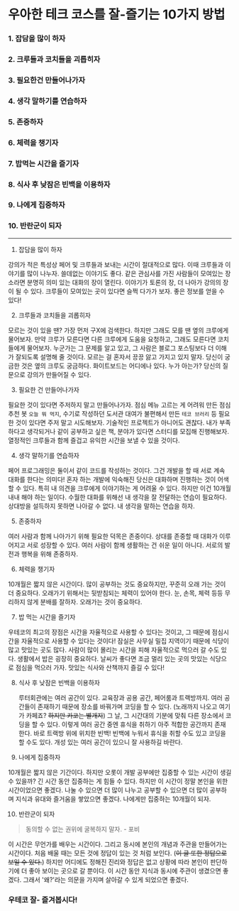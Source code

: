 

# 우아한 테크 코스를 잘-즐기는 10가지 방법



### 1. 잡담을 많이 하자

### 2. 크루들과 코치들을 괴롭히자

### 3. 필요한건 만들어나가자

### 4. 생각 말하기를 연습하자

### 5. 존중하자

### 6. 체력을 챙기자

### 7. 밥먹는 시간을 즐기자

### 8. 식사 후 낮잠은 빈백을 이용하자

### 9. 나에게 집중하자

### 10. 반란군이 되자



------------------------





1. 잡담을 많이 하자

  강의가 적은 특성상 페어 및 크루들과 보내는 시간이 절대적으로 많다. 이때 크루들과 이야기를 많이 나누자. 쓸데없는 이야기도 좋다. 같은 관심사를 가진 사람들이 모여있는 장소라면 분명히 의미 있는 대화의 장이 열린다. 이야기가 토론의 장, 더 나아가 강의의 장이 될 수 있다. 크루들이 모여있는 곳이 있다면 슬쩍 다가가 보자. 좋은 정보를 얻을 수 있다!



2. 크루들과 코치들을 괴롭히자

  모르는 것이 있을 땐? 가장 먼저 구X에 검색한다. 하지만 그래도 모를 땐 옆의 크루에게 물어보자. 만약 크루가 모른다면 다른 크루에게 도움을 요청하고, 그래도 모른다면 코치들에게 물어보자. 누군가는 그 문제를 알고 있고, 그 사람은  블로그 포스팅보다 더 이해가 잘되도록 설명해 줄 것이다. 모르는 걸 혼자서 끙끙 앓고 가지고 있지 말자. 당신이 궁금한 것은 옆의 크루도 궁금하다. 화이트보드는 어디에나 있다. 누가 아는가? 당신의 질문으로 강의가 만들어질 수 있다.



3. 필요한 건 만들어나가자

  필요한 것이 있다면 주저하지 말고 만들어나가자. 점심 메뉴 고르는 게 어려워 만든 점심 추천 봇 `오늘 뭐 먹지`, 수기로 작성하던 도서관 대여가 불편해서 만든 `테코 브러리` 등 필요한 것이 있다면 주저 말고 시도해보자. 기술적인 프로젝트가 아니어도 괜찮다. 내가 부족하다고 생각되거나 같이 공부하고 싶은 책, 분야가 있다면 스터디를 모집해 진행해보자. 열정적인 크루들과 함께 즐겁고 유익한 시간을 보낼 수 있을 것이다.



4. 생각 말하기를 연습하자

  페어 프로그래밍은 둘이서 같이 코드를 작성하는 것이다.  그건 개발을 할 때 서로 계속 대화를 한다는 의미다! 혼자 하는 개발에 익숙해진 당신은 대화하며 진행하는 것이 어색할 수 있다. 특히 내 의견을 크루에게 이야기하는 게 어려울 수 있다. 하지만 이건 10개월 내내 해야 하는 일이다. 수월한 대화를 위해선 내 생각을 잘 전달하는 연습이 필요하다. 상대방을 설득하지 못하면 나아갈 수 없다. 내 생각을 말하는 연습을 하자.



5. 존중하자

  여러 사람과 함께 나아가기 위해 필요한 덕목은 존중이다. 상대를 존중할 때 대화가 이루어지고 서로 성장할 수 있다. 여러 사람이 함께 생활하는 건 쉬운 일이 아니다. 서로의 발전과 행복을 위해 존중하자.



6. 체력을 챙기자

  10개월은 짧지 않은 시간이다. 많이 공부하는 것도 중요하지만, 꾸준히 오래 가는 것이 더 중요하다. 오래가기 위해서는 뒷받침되는 체력이 있어야 한다. 눈, 손목, 체력 등등 무리하지 않게 분배를 잘하자. 오래가는 것이 중요하다.



7. 밥 먹는 시간을 즐기자

  우테코의 최고의 장점은 시간을 자율적으로 사용할 수 있다는 것이고, 그 때문에 점심시간을 자율적으로 사용할 수 있다는 것이다! 잠실은 사무실 밀집 지역이기 때문에 식당이 많고 맛있는 곳도 많다. 사람이 많이 몰리는 시간을 피해 자율적으로 먹으러 갈 수도 있다. 생활에서 밥은 굉장히 중요하다. 날씨가 좋다면 조금 멀리 있는 곳의 맛있는 식당으로 점심을 먹으러 가자. 맛있는 식사와 산책까지 즐길 수 있다!



8. 식사 후 낮잠은 빈백을 이용하자

   루터회관에는 여러 공간이 있다. 교육장과 공용 공간, 페어룸과 트랙방까지. 여러 공간들이 존재하기 때문에 장소를 바꿔가며 코딩을 할 수 있다. (노래까지 나오고 여기가 카페죠? ~~하지만 카코는 별개지~~) 그 날, 그 시간대의 기분에 맞춰 다른 장소에서 코딩을 할 수 있다. 이렇게 여러 공간 중엔 휴식을 취하기 아주 적합한 공간까지 존재한다. 바로 트랙방 위에 위치한 빈백! 빈백에 누워서 휴식을 취할 수도 있고 코딩을 할 수도 있다. 개성 있는 여러 공간이 있으니 잘 사용하길 바란다.



9. 나에게 집중하자

  10개월은 짧지 않은 기간이다. 하지만 오롯이 개발 공부에만 집중할 수 있는 시간이 생길 수 있을까? 긴 시간 동안 집중하는 게 힘들 수 있다. 하지만 이 시간이 정말 본인을 위한 시간이었으면 좋겠다. 나눌 수 있으면 더 많이 나누고 공부할 수 있으면 더 많이 공부하며 지식과 유대와 즐거움을 쌓았으면 좋겠다. 나에게만 집중하는 10개월이 되자.



10. 반란군이 되자

>  동의할 수 없는 권위에 굴복하지 말자.  - 포비

  이 시간은 무언가를 배우는 시간이다. 그리고 동시에 본인의 개념과 주관을 만들어가는 시간이다. 처음 배울 때는 모든 것에 정답이 있는 것 처럼 보인다. (~~이 글 또한 정답으로 보일 수 있다.~~) 하지만 어디에도 정해진 진리와 정답은 없고 상황에 따라 본인이 판단하기에 더 좋아 보이는 곳으로 갈 뿐이다. 이 시간 동안 지식과 동시에 주관이 생겼으면 좋겠다. 그래서 '왜?'라는 의문을 가지며 살아갈 수 있게 되었으면 좋겠다.



### 우테코 잘- 즐겨봅시다!